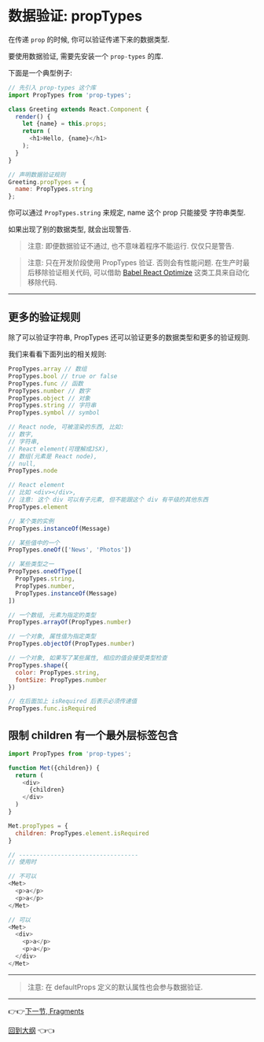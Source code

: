 # 数据验证: propTypes

在传递 `prop` 的时候, 你可以验证传递下来的数据类型.

要使用数据验证, 需要先安装一个 `prop-types` 的库.

下面是一个典型例子:

```js
// 先引入 prop-types 这个库
import PropTypes from 'prop-types';

class Greeting extends React.Component {
  render() {
    let {name} = this.props;
    return (
      <h1>Hello, {name}</h1>
    );
  }
}

// 声明数据验证规则
Greeting.propTypes = {
  name: PropTypes.string
};
```

你可以通过 `PropTypes.string` 来规定, name 这个 prop 只能接受 字符串类型.

如果出现了别的数据类型, 就会出现警告.

> 注意: 即便数据验证不通过, 也不意味着程序不能运行. 仅仅只是警告.

> 注意: 只在开发阶段使用 PropTypes 验证. 否则会有性能问题. 在生产时最后移除验证相关代码, 可以借助 [Babel React Optimize](https://github.com/jamiebuilds/babel-react-optimize) 这类工具来自动化移除代码.

---

## 更多的验证规则

除了可以验证字符串, PropTypes 还可以验证更多的数据类型和更多的验证规则.

我们来看看下面列出的相关规则:

```js
PropTypes.array // 数组
PropTypes.bool // true or false
PropTypes.func // 函数
PropTypes.number // 数字
PropTypes.object // 对象
PropTypes.string // 字符串
PropTypes.symbol // symbol

// React node, 可被渲染的东西, 比如:
// 数字,
// 字符串,
// React element(可理解成JSX),
// 数组(元素是 React node),
// null,
PropTypes.node

// React element
// 比如 <div></div>,
// 注意: 这个 div 可以有子元素, 但不能跟这个 div 有平级的其他东西
PropTypes.element

// 某个类的实例
PropTypes.instanceOf(Message)

// 某些值中的一个
PropTypes.oneOf(['News', 'Photos'])

// 某些类型之一
PropTypes.oneOfType([
  PropTypes.string,
  PropTypes.number,
  PropTypes.instanceOf(Message)
])

// 一个数组, 元素为指定的类型
PropTypes.arrayOf(PropTypes.number)

// 一个对象, 属性值为指定类型
PropTypes.objectOf(PropTypes.number)

// 一个对象, 如果写了某些属性, 相应的值会接受类型检查
PropTypes.shape({
  color: PropTypes.string,
  fontSize: PropTypes.number
})

// 在后面加上 isRequired 后表示必须传递值
PropTypes.func.isRequired
```

## 限制 children 有一个最外层标签包含

```js
import PropTypes from 'prop-types';

function Met({children}) {
  return (
    <div>
      {children}
    </div>
  )
}

Met.propTypes = {
  children: PropTypes.element.isRequired
}

// ----------------------------------
// 使用时

// 不可以
<Met>
  <p>a</p>
  <p>a</p>
</Met>

// 可以
<Met>
  <div>
    <p>a</p>
    <p>a</p>
  </div>
</Met>

```

---

> 注意: 在 defaultProps 定义的默认属性也会参与数据验证.


---

:point_right::point_right:[下一节, Fragments](./13-Fragments.md)

[回到大纲](../README.md#outline) :point_left::point_left:
